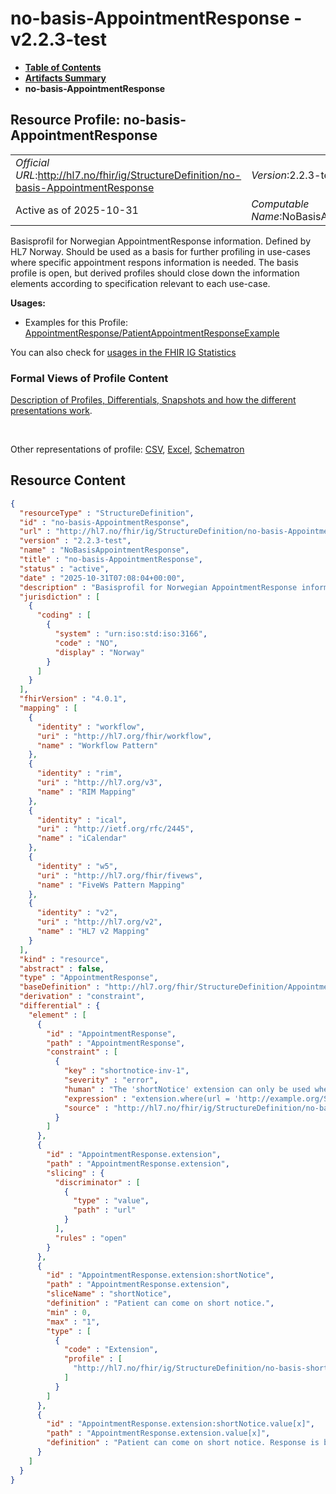 # no-basis-AppointmentResponse - v2.2.3-test

* [**Table of Contents**](toc.md)
* [**Artifacts Summary**](artifacts.md)
* **no-basis-AppointmentResponse**

## Resource Profile: no-basis-AppointmentResponse 

| | |
| :--- | :--- |
| *Official URL*:http://hl7.no/fhir/ig/StructureDefinition/no-basis-AppointmentResponse | *Version*:2.2.3-test |
| Active as of 2025-10-31 | *Computable Name*:NoBasisAppointmentResponse |

 
Basisprofil for Norwegian AppointmentResponse information. Defined by HL7 Norway. Should be used as a basis for further profiling in use-cases where specific appointment respons information is needed. The basis profile is open, but derived profiles should close down the information elements according to specification relevant to each use-case. 

**Usages:**

* Examples for this Profile: [AppointmentResponse/PatientAppointmentResponseExample](AppointmentResponse-PatientAppointmentResponseExample.md)

You can also check for [usages in the FHIR IG Statistics](https://packages2.fhir.org/xig/hl7.fhir.no.basis|current/StructureDefinition/no-basis-AppointmentResponse)

### Formal Views of Profile Content

 [Description of Profiles, Differentials, Snapshots and how the different presentations work](http://build.fhir.org/ig/FHIR/ig-guidance/readingIgs.html#structure-definitions). 

 

Other representations of profile: [CSV](StructureDefinition-no-basis-AppointmentResponse.csv), [Excel](StructureDefinition-no-basis-AppointmentResponse.xlsx), [Schematron](StructureDefinition-no-basis-AppointmentResponse.sch) 



## Resource Content

```json
{
  "resourceType" : "StructureDefinition",
  "id" : "no-basis-AppointmentResponse",
  "url" : "http://hl7.no/fhir/ig/StructureDefinition/no-basis-AppointmentResponse",
  "version" : "2.2.3-test",
  "name" : "NoBasisAppointmentResponse",
  "title" : "no-basis-AppointmentResponse",
  "status" : "active",
  "date" : "2025-10-31T07:08:04+00:00",
  "description" : "Basisprofil for Norwegian AppointmentResponse information. Defined by HL7 Norway. Should be used as a basis for further profiling in use-cases where specific appointment respons information is needed. The basis profile is open, but derived profiles should close down the information elements according to specification relevant to each use-case.",
  "jurisdiction" : [
    {
      "coding" : [
        {
          "system" : "urn:iso:std:iso:3166",
          "code" : "NO",
          "display" : "Norway"
        }
      ]
    }
  ],
  "fhirVersion" : "4.0.1",
  "mapping" : [
    {
      "identity" : "workflow",
      "uri" : "http://hl7.org/fhir/workflow",
      "name" : "Workflow Pattern"
    },
    {
      "identity" : "rim",
      "uri" : "http://hl7.org/v3",
      "name" : "RIM Mapping"
    },
    {
      "identity" : "ical",
      "uri" : "http://ietf.org/rfc/2445",
      "name" : "iCalendar"
    },
    {
      "identity" : "w5",
      "uri" : "http://hl7.org/fhir/fivews",
      "name" : "FiveWs Pattern Mapping"
    },
    {
      "identity" : "v2",
      "uri" : "http://hl7.org/v2",
      "name" : "HL7 v2 Mapping"
    }
  ],
  "kind" : "resource",
  "abstract" : false,
  "type" : "AppointmentResponse",
  "baseDefinition" : "http://hl7.org/fhir/StructureDefinition/AppointmentResponse",
  "derivation" : "constraint",
  "differential" : {
    "element" : [
      {
        "id" : "AppointmentResponse",
        "path" : "AppointmentResponse",
        "constraint" : [
          {
            "key" : "shortnotice-inv-1",
            "severity" : "error",
            "human" : "The 'shortNotice' extension can only be used when the 'actor' is of type 'Patient'.",
            "expression" : "extension.where(url = 'http://example.org/StructureDefinition/no-basis-shortnotice').value.exists() and actor.type = 'Patient'",
            "source" : "http://hl7.no/fhir/ig/StructureDefinition/no-basis-AppointmentResponse"
          }
        ]
      },
      {
        "id" : "AppointmentResponse.extension",
        "path" : "AppointmentResponse.extension",
        "slicing" : {
          "discriminator" : [
            {
              "type" : "value",
              "path" : "url"
            }
          ],
          "rules" : "open"
        }
      },
      {
        "id" : "AppointmentResponse.extension:shortNotice",
        "path" : "AppointmentResponse.extension",
        "sliceName" : "shortNotice",
        "definition" : "Patient can come on short notice.",
        "min" : 0,
        "max" : "1",
        "type" : [
          {
            "code" : "Extension",
            "profile" : [
              "http://hl7.no/fhir/ig/StructureDefinition/no-basis-shortnotice"
            ]
          }
        ]
      },
      {
        "id" : "AppointmentResponse.extension:shortNotice.value[x]",
        "path" : "AppointmentResponse.extension.value[x]",
        "definition" : "Patient can come on short notice. Response is boolean"
      }
    ]
  }
}

```
